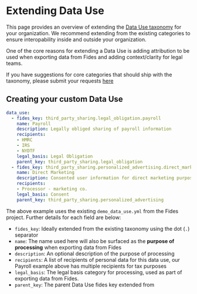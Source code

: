 # Extending Data Use


This page provides an overview of extending the [Data Use taxonomy](/fides/language/taxonomy/data_uses) for your organization. We recommend extending from the existing categories to ensure interopability inside and outside your organization.

One of the core reasons for extending a Data Use is adding attribution to be used when exporting data from Fides and adding context/clarity for legal teams.

If you have suggestions for core categories that should ship with the taxonomy, please submit your requests [here](https://github.com/ethyca/fides/issues)

## Creating your custom Data Use

```yaml title="data_use.yml"
data_use:
  - fides_key: third_party_sharing.legal_obligation.payroll
    name: Payroll
    description: Legally obliged sharing of payroll information
    recipients: 
    - HMRC
    - IRS
    - NYDTF
    legal_basis: Legal Obligation
    parent_key: third_party_sharing.legal_obligation
  - fides_key: third_party_sharing.personalized_advertising.direct_marketing
    name: Direct Marketing
    description: Consented user information for direct marketing purposes
    recipients: 
    - Processor - marketing co. 
    legal_basis: Consent
    parent_key: third_party_sharing.personalized_advertising
```

The above example uses the existing `demo_data_use.yml` from the Fides project. Further details for each field are below:

* `fides_key`: Ideally extended from the existing taxonomy using the dot (`.`) separator
* `name`: The name used here will also be surfaced as the **purpose of processing** when exporting data from Fides
* `description`: An optional description of the purpose of processing
* `recipients`: A list of recipients of personal data for this data use, our Payroll example above has multiple recipients for tax purposes
* `legal_basis`: The legal basis category for processing, used as part of exporting data from Fides. 
* `parent_key`: The parent Data Use fides key extended from

